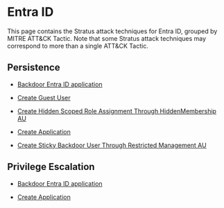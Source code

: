 # Entra ID

This page contains the Stratus attack techniques for Entra ID, grouped by MITRE ATT&CK Tactic.
Note that some Stratus attack techniques may correspond to more than a single ATT&CK Tactic.


## Persistence

- [Backdoor Entra ID application](./entra-id.persistence.backdoor-application.md)

- [Create Guest User](./entra-id.persistence.guest-user.md)

- [Create Hidden Scoped Role Assignment Through HiddenMembership AU](./entra-id.persistence.hidden-au.md)

- [Create Application](./entra-id.persistence.new-application.md)

- [Create Sticky Backdoor User Through Restricted Management AU](./entra-id.persistence.restricted-au.md)


## Privilege Escalation

- [Backdoor Entra ID application](./entra-id.persistence.backdoor-application.md)

- [Create Application](./entra-id.persistence.new-application.md)

